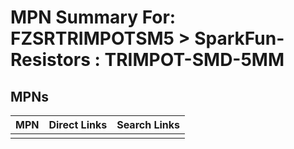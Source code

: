 



# MPN Summary For: FZSRTRIMPOTSM5 > SparkFun-Resistors : TRIMPOT-SMD-5MM

## MPNs
  

|MPN|Direct Links|Search Links|
| :--- | :--- | :--- |
||||
